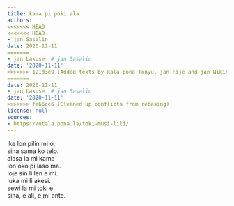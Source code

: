 ```yaml
---
title: kama pi poki ala
authors:
<<<<<<< HEAD
<<<<<<< HEAD
- jan Sasalin
date: 2020-11-11
=======
- jan Lakuse  # jan Sasalin
date: '2020-11-11'
>>>>>>> 121d3e9 (Added texts by kala pona Tonyu, jan Pije and jan Nikita)
=======
date: 2020-11-11
- jan Lakuse  # jan Sasalin
date: '2020-11-11'
>>>>>>> fe66cc6 (Cleaned up conflicts from rebasing)
license: null
sources:
- https://utala.pona.la/toki-musi-lili/
---
```


ike lon pilin mi o,  \
sina sama ko telo.  \
alasa la mi kama  \
lon oko pi laso ma.  \
loje sin li len e mi.  \
luka mi li akesi.  \
sewi la mi toki e  \
sina, e ali, e mi ante.
